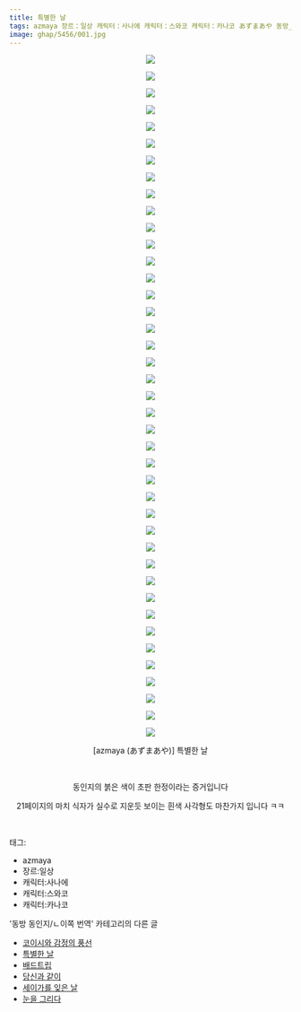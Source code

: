 ```yaml
---
title: 특별한 날
tags: azmaya 장르：일상 캐릭터：사나에 캐릭터：스와코 캐릭터：카나코 あずまあや 동방_동인지／ㄴ이쪽_번역
image: ghap/5456/001.jpg
---
```

<div class="article">
<p style="text-align: center; clear: none; float: none;"><img src="{{ site.nasurl }}/ghap/5456/001.jpg"/></p>
<p style="text-align: center; clear: none; float: none;"><img src="{{ site.nasurl }}/ghap/5456/002.jpg"/></p>
<p style="text-align: center; clear: none; float: none;"><img src="{{ site.nasurl }}/ghap/5456/003.jpg"/></p>
<p style="text-align: center; clear: none; float: none;"><img src="{{ site.nasurl }}/ghap/5456/004.jpg"/></p>
<p style="text-align: center; clear: none; float: none;"><img src="{{ site.nasurl }}/ghap/5456/005.jpg"/></p>
<p style="text-align: center; clear: none; float: none;"><img src="{{ site.nasurl }}/ghap/5456/006.jpg"/></p>
<p style="text-align: center; clear: none; float: none;"><img src="{{ site.nasurl }}/ghap/5456/007.jpg"/></p>
<p style="text-align: center; clear: none; float: none;"><img src="{{ site.nasurl }}/ghap/5456/008.jpg"/></p>
<p style="text-align: center; clear: none; float: none;"><img src="{{ site.nasurl }}/ghap/5456/009.jpg"/></p>
<p style="text-align: center; clear: none; float: none;"><img src="{{ site.nasurl }}/ghap/5456/010.jpg"/></p>
<p style="text-align: center; clear: none; float: none;"><img src="{{ site.nasurl }}/ghap/5456/011.jpg"/></p>
<p style="text-align: center; clear: none; float: none;"><img src="{{ site.nasurl }}/ghap/5456/012.jpg"/></p>
<p style="text-align: center; clear: none; float: none;"><img src="{{ site.nasurl }}/ghap/5456/013.jpg"/></p>
<p style="text-align: center; clear: none; float: none;"><img src="{{ site.nasurl }}/ghap/5456/014.jpg"/></p>
<p style="text-align: center; clear: none; float: none;"><img src="{{ site.nasurl }}/ghap/5456/015.jpg"/></p>
<p style="text-align: center; clear: none; float: none;"><img src="{{ site.nasurl }}/ghap/5456/016.jpg"/></p>
<p style="text-align: center; clear: none; float: none;"><img src="{{ site.nasurl }}/ghap/5456/017.jpg"/></p>
<p style="text-align: center; clear: none; float: none;"><img src="{{ site.nasurl }}/ghap/5456/018.jpg"/></p>
<p style="text-align: center; clear: none; float: none;"><img src="{{ site.nasurl }}/ghap/5456/019.jpg"/></p>
<p style="text-align: center; clear: none; float: none;"><img src="{{ site.nasurl }}/ghap/5456/020.jpg"/></p>
<p style="text-align: center; clear: none; float: none;"><img src="{{ site.nasurl }}/ghap/5456/021.jpg"/></p>
<p style="text-align: center; clear: none; float: none;"><img src="{{ site.nasurl }}/ghap/5456/022.jpg"/></p>
<p style="text-align: center; clear: none; float: none;"><img src="{{ site.nasurl }}/ghap/5456/023.jpg"/></p>
<p style="text-align: center; clear: none; float: none;"><img src="{{ site.nasurl }}/ghap/5456/024.jpg"/></p>
<p style="text-align: center; clear: none; float: none;"><img src="{{ site.nasurl }}/ghap/5456/025.jpg"/></p>
<p style="text-align: center; clear: none; float: none;"><img src="{{ site.nasurl }}/ghap/5456/026.jpg"/></p>
<p style="text-align: center; clear: none; float: none;"><img src="{{ site.nasurl }}/ghap/5456/027.jpg"/></p>
<p style="text-align: center; clear: none; float: none;"><img src="{{ site.nasurl }}/ghap/5456/028.jpg"/></p>
<p style="text-align: center; clear: none; float: none;"><img src="{{ site.nasurl }}/ghap/5456/029.jpg"/></p>
<p style="text-align: center; clear: none; float: none;"><img src="{{ site.nasurl }}/ghap/5456/030.jpg"/></p>
<p style="text-align: center; clear: none; float: none;"><img src="{{ site.nasurl }}/ghap/5456/031.jpg"/></p>
<p style="text-align: center; clear: none; float: none;"><img src="{{ site.nasurl }}/ghap/5456/032.jpg"/></p>
<p style="text-align: center; clear: none; float: none;"><img src="{{ site.nasurl }}/ghap/5456/033.jpg"/></p>
<p style="text-align: center; clear: none; float: none;"><img src="{{ site.nasurl }}/ghap/5456/034.jpg"/></p>
<p style="text-align: center; clear: none; float: none;"><img src="{{ site.nasurl }}/ghap/5456/035.jpg"/></p>
<p style="text-align: center; clear: none; float: none;"><img src="{{ site.nasurl }}/ghap/5456/036.jpg"/></p>
<p style="text-align: center; clear: none; float: none;"><img src="{{ site.nasurl }}/ghap/5456/037.jpg"/></p>
<p style="text-align: center; clear: none; float: none;"><img src="{{ site.nasurl }}/ghap/5456/038.jpg"/></p>
<p style="text-align: center; clear: none; float: none;"><img src="{{ site.nasurl }}/ghap/5456/039.jpg"/></p>
<p style="text-align: center; clear: none; float: none;"><img src="{{ site.nasurl }}/ghap/5456/040.jpg"/></p>
<p style="text-align: center; clear: none; float: none;"><img src="{{ site.nasurl }}/ghap/5456/041.jpg"/></p>
<p style="text-align: center; clear: none; float: none;">[azmaya (あずまあや)] 특별한 날</p>
<p style="text-align: center; clear: none; float: none;"><br/></p>
<p style="text-align: center; clear: none; float: none;">동인지의 붉은 색이 초판 한정이라는 증거입니다</p>
<p style="text-align: center; clear: none; float: none;">21페이지의 마치 식자가 실수로 지운듯 보이는 흰색 사각형도 마찬가지 입니다 ㅋㅋ</p>
<p><br/></p>
</div><div class="tagTrail">
<p>태그: </p>
<ul>
<li>azmaya</li>
<li>장르:일상</li>
<li>캐릭터:사나에</li>
<li>캐릭터:스와코</li>
<li>캐릭터:카나코</li>
</ul>
</div><div class="another">
<p>'동방 동인지/ㄴ이쪽 번역' 카테고리의 다른 글</p>
<ul>
<li><a href="/2018-12-31-ghap_5457">코이시와 감정의 풍선</a></li>
<li><a href="/2018-12-30-ghap_5456">특별한 날</a></li>
<li><a href="/2018-12-25-ghap_5415">배드트립</a></li>
<li><a href="/2018-12-23-ghap_5396">당신과 같이</a></li>
<li><a href="/2018-12-17-ghap_5361">세이가를 잊은 날</a></li>
<li><a href="/2018-12-11-ghap_5326">눈을 그리다</a></li>
</ul>
</div>